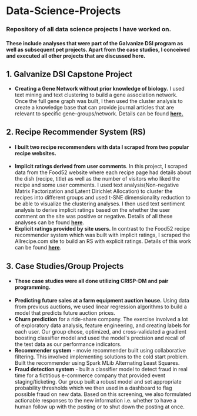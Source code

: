 # Data-Science-Projects
### Repository of all data science projects I have worked on.
#### These include analyses that were part of the Galvanize DSI program as well as subsequent pet projects.  Apart from the case studies, I conceived and executed all other projects that are discussed here.

## 1. Galvanize DSI Capstone Project
* **Creating a Gene Network without prior knowledge of biology.**  I used text mining and text clustering to build a gene association network.  Once the full gene graph was built, I then used the cluster analysis to create a knowledge base that can provide journal articles that are relevant to specific gene-groups/network. Details can be found **[here.](https://github.com/pineda-vv/Creating-gene-networks-using-NLP)**


## 2. Recipe Recommender System (RS)
* #### I built two recipe recommenders with data I scraped from two popular recipe websites.  
* **Implicit ratings derived from user comments**.  In this project, I scraped data from the Food52 website where each recipe page had details about the dish (recipe, title) as well as the number of visitors who liked the recipe and some user comments.  I used text analysis(Non-negative Matrix Factorization and Latent Dirichlet Allocation) to cluster the recipes into different groups and used t-SNE dimensionality reduction to be able to visualize the clustering analyses.  I then used text sentiment analysis to derive implicit ratings based on the whether the user comment on the site was positive or negative. Details of all these analyses can be found **[here](https://github.com/pineda-vv/Data-Science-Projects/tree/master/recipe_project)**.
* **Explicit ratings provided by site users.**  In contrast to the Food52 recipe recommender system which was built with implicit ratings, I scraped the Allrecipe.com site to build an RS with explicit ratings.  Details of this work can be found **[here](https://github.com/pineda-vv/allrecipe_recommender)**.

## 3. Case Studies/Group Projects
* #### These case studies were all done utilizing CRISP-DM and pair programming.  
* **Predicting future sales at a farm equipment auction house.**  Using data from previous auctions, we used linear regression algorithms to build a model that predicts future auction prices.
* **Churn prediction** for a ride-share company.  The exercise involved a lot of exploratory data analysis, feature engineering, and creating labels for each user.  Our group chose, optimized, and cross-validated a gradient boosting classifier model and used the model's precision and recall of the test data as our performance indicators.  
* **Recommender system** - movie recommender built using collaborative filtering.  This involved implementing solutions to the cold start problem.  Built the recommender using Spark MLib Alternating Least Squares.
* **Fraud detection system** - built a classifier model to detect fraud in real time for a fictitious e-commerce company that provided event staging/ticketing.  Our group built a robust model and set appropriate probability thresholds which we then used in a dashboard to flag possible fraud on new data. Based on this screening, we also formulated actionable responses to the new information i.e. whether to have a human follow up with the posting or to shut down the posting at once.
